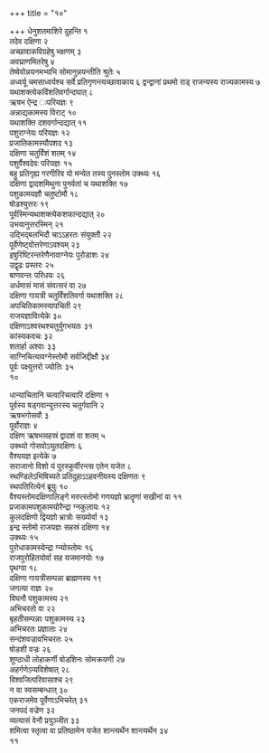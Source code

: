 +++
title = "१०"

+++
धेनुशतमाशिरे दुहन्ति १  
तदेव दक्षिणा २  
अच्छावाकविग्रहेषु भक्षणम् ३  
अवघ्राणमितरेषु ४  
तेष्वेवोन्नयनमभ्यभि सोमानुन्नयन्तीति श्रुतेः ५  
अध्वर्यू चमसाध्वर्यश्च सर्वे प्रतिगृणन्त्यच्छावाकाय ६ द्वन्द्वानां प्रथमो राड् राजन्यस्य राज्यकामस्य ७  
यथाशक्त्येकविंशतिवर्गान्दघात् ८  
ऋषभ ऐन्द्र ःपरियज्ञः ९  
अन्नाद्यकामस्य विराट् १०  
यथाशक्ति दशवर्गान्दद्यात् ११  
पशुराग्नेयः परियज्ञः १२  
प्रजातिकामस्यौपशद १३  
दक्षिणा चतुर्विंशं शतम् १४  
पशुर्वैश्वदेवः परियज्ञः १५  
बहु प्रतिगृह्य गरगीरिव यो मन्येत तस्य पुनस्तोम उक्थ्यः १६  
दक्षिणा द्वादशमिथुना पुनर्वतां च यथाशक्ति १७  
पशुकामयज्ञौ चतुष्टोमौ १८  
षोडश्युत्तरः १९  
पूर्वस्मिन्यथाशक्त्येकशफान्दद्यात् २०  
उभयानुत्तरस्मिन् २१  
उद्भिद्बलभिदौ चाऽऽहरतः संयुक्तौ २२  
पूर्वेणेष्ट्वोत्तरेणाऽवश्यम् २३  
इषुरिष्टिरन्तरेणैनावाग्नेयः पुरोडाशः २४  
उद्वृढः प्रस्तरः २५  
बाणवन्तः परिधयः २६  
अर्धमासं मासं संवत्सरं वा २७  
दक्षिणा गायत्री चतुर्विंशतिवर्गा यथाशक्ति २८  
अपचितिकामस्यापचिती २९  
राजयज्ञावित्येके ३०  
दक्षिणाऽश्वरथश्चतुर्युगभयतः ३१  
कांस्यकवचः ३२  
शतार्हा अश्वाः ३३  
साग्निचित्यावग्नेस्तोमौ सर्वजिद्दीक्षौ ३४  
पूर्वः पक्ष्युत्तरो ज्योतिः ३५  
१०  
  
  
  
धान्याचितानि चत्वारिचत्वारि दक्षिणा १  
पूर्वस्य षड्गवान्युत्तरस्य चतुर्गवानि २  
ऋषभगोसवौ ३  
पूर्वोराज्ञः ४  
दक्षिण ऋषभसहस्रं द्वादशं वा शतम् ५  
उक्थ्यो गोसवोऽयुतदक्षिणः ६  
वैश्ययज्ञ इत्येके ७  
सराजानो विशो यं पुरस्कुर्वीरन्त्स एतेन यजेत ८  
स्थण्डिलेऽभिषिच्यते प्रतिदुहाऽऽहवनीयस्य दक्षिणतः ९  
स्थपतिरित्येनं ब्रूयुः १०  
वैश्यस्तोमदक्षिणालिङ्गे मरुत्स्तोमो गणयज्ञो भ्रातॄणां सखीनां वा ११  
प्रजाकामपशुकामयोरैन्द्रा ग्नकुलायः १२  
कुलदक्षिणो द्वियज्ञो भ्रात्रोः सख्योर्वा १३  
इन्द्र स्तोमो राजयज्ञः सहस्रं दक्षिणा १४  
उक्थ्यः १५  
पुरोधाकामस्येन्द्रा ग्न्योस्तोमः १६  
राजपुरोहितयोर्वा सह यजमानयोः १७  
पृथग्वा १८  
दक्षिणा गायत्रीसम्पन्ना ब्राह्मणस्य १९  
जगत्या राज्ञः २०  
विघनौ पशुकामस्य २१  
अभिचरतो वा २२  
बृहतीसम्पन्नाः पशुकामस्य २३  
अभिचरतः प्रज्ञाताः २४  
सन्दंशवज्रावभिचरतः २५  
षोडशी वज्रः २६  
शुण्ठाधी लोहाकर्णी षोडशिनः सोमक्रयणी २७  
अहर्गणेऽप्यविशेषात् २८  
विश्वजित्परिवासाश्च २९  
न वा स्वसम्बन्धात् ३०  
एकराजमेव पूर्वेणाऽभिचरेत् ३१  
जनपदं वज्रेण ३२  
व्यत्यासं वेनौ प्रयुञ्जीत ३३  
शमित्वा स्तृत्वा वा प्रतिष्ठामेन यजेत शान्त्यर्थेन शान्त्यर्थेन ३४  
११  
  
